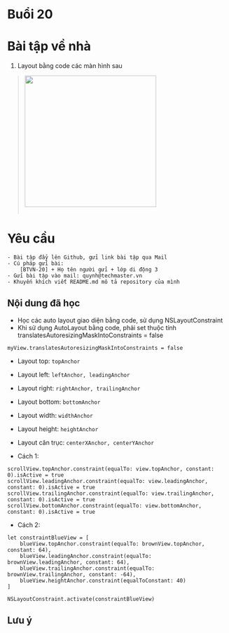 
# Buổi 20

# Bài tập về nhà
1. Layout bằng code các màn hình sau
> <table>
>   <tr>
>   <img src = "../img/layout.png" width="300">
>   </tr>
> </table>

# Yêu cầu
    - Bài tập đẩy lên Github, gửi link bài tập qua Mail
    - Cú pháp gửi bài:
        [BTVN-20] + Họ tên người gửi + lớp di động 3
    - Gửi bài tập vào mail: quynh@techmaster.vn
    - Khuyến khích viết README.md mô tả repository của mình

## Nội dung đã học
- Học các auto layout giao diện bằng code, sử dụng NSLayoutConstraint
- Khi sử dụng AutoLayout bằng code, phải set thuộc tính translatesAutoresizingMaskIntoConstraints = false
```
myView.translatesAutoresizingMaskIntoConstraints = false
```
- Layout top:  ```topAnchor```
- Layout left:  ```leftAnchor, leadingAnchor```
- Layout right:  ```rightAnchor, trailingAnchor```
- Layout bottom:  ```bottomAnchor```
- Layout width:  ```widthAnchor```
- Layout height: ```heightAnchor```
- Layout căn trục: ```centerXAnchor, centerYAnchor```

- Cách 1:
```
scrollView.topAnchor.constraint(equalTo: view.topAnchor, constant: 0).isActive = true
scrollView.leadingAnchor.constraint(equalTo: view.leadingAnchor, constant: 0).isActive = true
scrollView.trailingAnchor.constraint(equalTo: view.trailingAnchor, constant: 0).isActive = true
scrollView.bottomAnchor.constraint(equalTo: view.bottomAnchor, constant: 0).isActive = true
```
- Cách 2:
```
let constraintBlueView = [
    blueView.topAnchor.constraint(equalTo: brownView.topAnchor, constant: 64),
    blueView.leadingAnchor.constraint(equalTo: brownView.leadingAnchor, constant: 64),
    blueView.trailingAnchor.constraint(equalTo: brownView.trailingAnchor, constant: -64),
    blueView.heightAnchor.constraint(equalToConstant: 40)
]

NSLayoutConstraint.activate(constraintBlueView)
```
## Lưu ý


